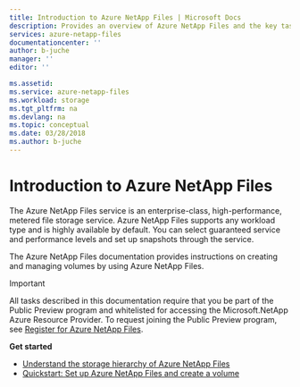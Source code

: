 ```yaml
---
title: Introduction to Azure NetApp Files | Microsoft Docs
description: Provides an overview of Azure NetApp Files and the key tasks.
services: azure-netapp-files
documentationcenter: ''
author: b-juche
manager: ''
editor: ''

ms.assetid:
ms.service: azure-netapp-files
ms.workload: storage
ms.tgt_pltfrm: na
ms.devlang: na
ms.topic: conceptual
ms.date: 03/28/2018
ms.author: b-juche
---
```


# Introduction to Azure NetApp Files
The Azure NetApp Files service is an enterprise-class, high-performance, metered file storage service. Azure NetApp Files supports any workload type and is highly available by default. You can select guaranteed service and performance levels and set up snapshots through the service. 

The Azure NetApp Files documentation provides instructions on creating and managing volumes by using Azure NetApp Files. 

> [!IMPORTANT] 
> All tasks described in this documentation require that you be part of the Public Preview program and whitelisted for accessing the Microsoft.NetApp Azure Resource Provider. To request joining the Public Preview program, see [Register for Azure NetApp Files](azure-netapp-files-register.md). 

**Get started** 

* [Understand the storage hierarchy of Azure NetApp Files](azure-netapp-files-understand-storage-hierarchy.md) 
* [Quickstart: Set up Azure NetApp Files and create a volume](azure-netapp-files-quickstart-set-up-account-create-volumes.md)